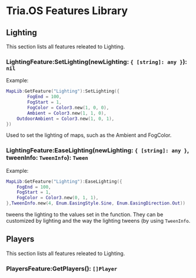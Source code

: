 # Tria.OS Features Library

## Lighting
This section lists all features releated to Lighting.

### LightingFeature:SetLighting(newLighting: `{ [string]: any }`): `nil`
Example: 
```lua
MapLib:GetFeature("Lighting"):SetLighting({
        FogEnd = 100,
        FogStart = 1,
        FogColor = Color3.new(1, 0, 0),
        Ambient = Color3.new(1, 1, 0),
	OutdoorAmbient = Color3.new(1, 0, 1),
})
```
Used to set the lighting of maps, such as the Ambient and FogColor.

### LightingFeature:EaseLighting(newLighting: `{ [string]: any }`, tweenInfo: `TweenInfo`): `Tween`
Example:
```lua
MapLib:GetFeature("Lighting"):EaseLighting({
	FogEnd = 100,
	FogStart = 1,
	FogColor = Color3.new(0, 1, 1),
},TweenInfo.new(4, Enum.EasingStyle.Sine, Enum.EasingDirection.Out))
```
tweens the lighting to the values set in the function. They can be customized by lighting and the way the lighting tweens (by using `TweenInfo`.

## Players
This section lists all features releated to Lighting.

### PlayersFeature:GetPlayers(): `[]Player`
